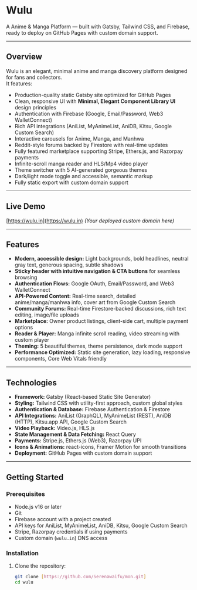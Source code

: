 # Wulu

A Anime & Manga Platform — built with Gatsby, Tailwind CSS, and Firebase, ready to deploy on GitHub Pages with custom domain support.

---

## Overview

Wulu is an elegant, minimal anime and manga discovery platform designed for fans and collectors.  
It features:

- Production-quality static Gatsby site optimized for GitHub Pages  
- Clean, responsive UI with **Minimal, Elegant Component Library UI** design principles  
- Authentication with Firebase (Google, Email/Password, Web3 WalletConnect)  
- Rich API integrations (AniList, MyAnimeList, AniDB, Kitsu, Google Custom Search)  
- Interactive carousels for Anime, Manga, and Manhwa  
- Reddit-style forums backed by Firestore with real-time updates  
- Fully featured marketplace supporting Stripe, Ethers.js, and Razorpay payments  
- Infinite-scroll manga reader and HLS/Mp4 video player  
- Theme switcher with 5 AI-generated gorgeous themes  
- Dark/light mode toggle and accessible, semantic markup  
- Fully static export with custom domain support

---

## Live Demo

[https://wulu.in](https://wulu.in) *(Your deployed custom domain here)*

---

## Features

- **Modern, accessible design:** Light backgrounds, bold headlines, neutral gray text, generous spacing, subtle shadows  
- **Sticky header with intuitive navigation & CTA buttons** for seamless browsing  
- **Authentication Flows:** Google OAuth, Email/Password, and Web3 WalletConnect  
- **API-Powered Content:** Real-time search, detailed anime/manga/manhwa info, cover art from Google Custom Search  
- **Community Forums:** Real-time Firestore-backed discussions, rich text editing, image/file uploads  
- **Marketplace:** Owner product listings, client-side cart, multiple payment options  
- **Reader & Player:** Manga infinite scroll reading, video streaming with custom player  
- **Theming:** 5 beautiful themes, theme persistence, dark mode support  
- **Performance Optimized:** Static site generation, lazy loading, responsive components, Core Web Vitals friendly

---

## Technologies

- **Framework:** Gatsby (React-based Static Site Generator)  
- **Styling:** Tailwind CSS with utility-first approach, custom global styles  
- **Authentication & Database:** Firebase Authentication & Firestore  
- **API Integrations:** AniList (GraphQL), MyAnimeList (REST), AniDB (HTTP), Kitsu.app API, Google Custom Search  
- **Video Playback:** Video.js, HLS.js  
- **State Management & Data Fetching:** React Query  
- **Payments:** Stripe.js, Ethers.js (Web3), Razorpay UPI  
- **Icons & Animations:** react-icons, Framer Motion for smooth transitions  
- **Deployment:** GitHub Pages with custom domain support

---

## Getting Started

### Prerequisites

- Node.js v16 or later  
- Git  
- Firebase account with a project created  
- API keys for AniList, MyAnimeList, AniDB, Kitsu, Google Custom Search  
- Stripe, Razorpay credentials if using payments  
- Custom domain (`wulu.in`) DNS access

### Installation

1. Clone the repository:  
   ```bash
   git clone [https://github.com/Serenawaifu/mon.git]
   cd wulu
